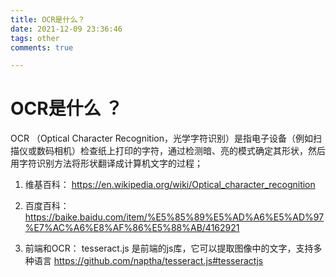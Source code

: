 ```yaml
---
title: OCR是什么？
date: 2021-12-09 23:36:46
tags: other
comments: true

---
```


# OCR是什么 ？

OCR （Optical Character Recognition，光学字符识别）是指电子设备（例如扫描仪或数码相机）检查纸上打印的字符，通过检测暗、亮的模式确定其形状，然后用字符识别方法将形状翻译成计算机文字的过程；

1. 维基百科：
https://en.wikipedia.org/wiki/Optical_character_recognition

2. 百度百科：
https://baike.baidu.com/item/%E5%85%89%E5%AD%A6%E5%AD%97%E7%AC%A6%E8%AF%86%E5%88%AB/4162921

3. 前端和OCR：
tesseract.js 是前端的js库，它可以提取图像中的文字，支持多种语言
https://github.com/naptha/tesseract.js#tesseractjs

